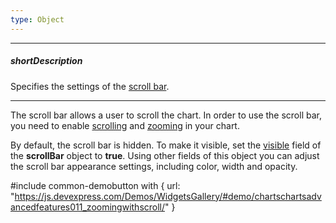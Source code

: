 ```yaml
---
type: Object
---
```

---
##### shortDescription
Specifies the settings of the [scroll bar](/concepts/05%20Widgets/Chart/95%20Zooming%20and%20Scrolling/03%20Using%20the%20Scroll%20Bar.md '/Documentation/Guide/Widgets/Chart/Zooming_and_Scrolling/#Using_the_Scroll_Bar').

---
The scroll bar allows a user to scroll the chart. In order to use the scroll bar, you need to enable [scrolling](/api-reference/20%20Data%20Visualization%20Widgets/dxChart/1%20Configuration/scrollingMode.md '/Documentation/ApiReference/Data_Visualization_Widgets/dxChart/Configuration/#scrollingMode') and [zooming](/api-reference/20%20Data%20Visualization%20Widgets/dxChart/1%20Configuration/zoomingMode.md '/Documentation/ApiReference/Data_Visualization_Widgets/dxChart/Configuration/#zoomingMode') in your chart.

By default, the scroll bar is hidden. To make it visible, set the [visible](/api-reference/20%20Data%20Visualization%20Widgets/dxChart/1%20Configuration/scrollBar/visible.md '/Documentation/ApiReference/Data_Visualization_Widgets/dxChart/Configuration/scrollBar/#visible') field of the **scrollBar** object to **true**. Using other fields of this object you can adjust the scroll bar appearance settings, including color, width and opacity.

#include common-demobutton with {
    url: "https://js.devexpress.com/Demos/WidgetsGallery/#demo/chartschartsadvancedfeatures011_zoomingwithscroll/"
}